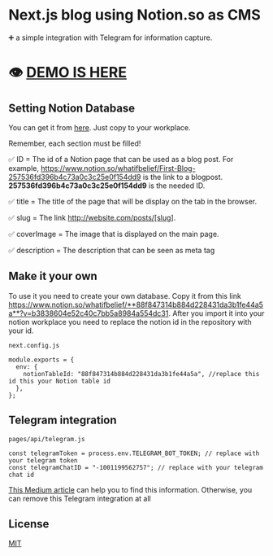 # Next.js blog using Notion.so as CMS

➕ a simple integration with Telegram for information capture.


# 👁 [DEMO IS HERE](https://blog-next.4th-roommate.vercel.app/)

## Setting Notion Database

You can get it from [here](https://www.notion.so/whatifbelief/88f847314b884d228431da3b1fe44a5a?v=b3838604e52c40c7bb5a8984a554dc31). Just copy to your workplace.

Remember, each section must be filled!

✅ ID = The id of a Notion page that can be used as a blog post. For example, https://www.notion.so/whatifbelief/First-Blog-257536fd396b4c73a0c3c25e0f154dd9 is the link to a blogpost. **257536fd396b4c73a0c3c25e0f154dd9** is the needed ID.

✅ title = The title of the page that will be display on the tab in the browser.

✅ slug = The link http://website.com/posts/[slug].

✅ coverImage = The image that is displayed on the main page.

✅ description = The description that can be seen as meta tag

## Make it your own

To use it you need to create your own database. Copy it from this link https://www.notion.so/whatifbelief/**88f847314b884d228431da3b1fe44a5a**?v=b3838604e52c40c7bb5a8984a554dc31. After you import it into your notion workplace you need to replace the notion id in the repository with your id.

```
next.config.js

module.exports = {
  env: {
    notionTableId: "88f847314b884d228431da3b1fe44a5a", //replace this id this your Notion table id
  },
};

```

## Telegram integration

```
pages/api/telegram.js

const telegramToken = process.env.TELEGRAM_BOT_TOKEN; // replace with your telegram token
const telegramChatID = "-1001199562757"; // replace with your telegram chat id

```

[This Medium article](https://sean-bradley.medium.com/get-telegram-chat-id-80b575520659) can help you to find this information.
Otherwise, you can remove this Telegram integration at all

## License

[MIT](https://choosealicense.com/licenses/mit/)
